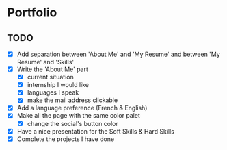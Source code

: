 # Portfolio

## TODO
- [x] Add separation between 'About Me' and 'My Resume' and between 'My Resume' and 'Skills'
- [x] Write the 'About Me' part
  - [x] current situation
  - [x] internship I would like
  - [x] languages I speak
  - [x] make the mail address clickable
- [x] Add a language preference (French & English)
- [x] Make all the page with the same color palet
  - [x] change the social's button color
- [x] Have a nice presentation for the Soft Skills & Hard Skills
- [x] Complete the projects I have done
